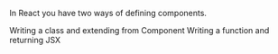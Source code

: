 In React you have two ways of defining components.

Writing a class and extending from Component
Writing a function and returning JSX